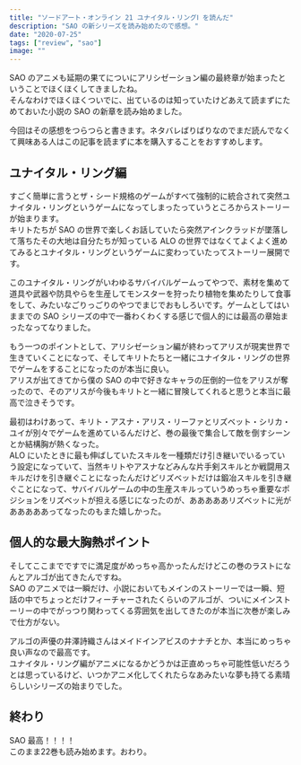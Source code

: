 ```yaml
---
title: "ソードアート・オンライン 21 ユナイタル・リングⅠ を読んだ"
description: "SAO の新シリーズを読み始めたので感想。"
date: "2020-07-25"
tags: ["review", "sao"]
image: ""
---
```


SAO のアニメも延期の果てについにアリシゼーション編の最終章が始まったということでほくほくしてきましたね。  
そんなわけでほくほくついでに、出ているのは知っていたけどあえて読まずにためておいた小説の SAO の新章を読み始めました。

今回はその感想をつらつらと書きます。ネタバレばりばりなのでまだ読んでなくて興味ある人はこの記事を読まずに本を購入することをおすすめします。

## ユナイタル・リング編

すごく簡単に言うとザ・シード規格のゲームがすべて強制的に統合されて突然ユナイタル・リングというゲームになってしまったっていうところからストーリーが始まります。  
キリトたちが SAO の世界で楽しくお話していたら突然アインクラッドが墜落して落ちたその大地は自分たちが知っている ALO の世界ではなくてよくよく進めてみるとユナイタル・リングというゲームに変わっていたってストーリー展開です。

このユナイタル・リングがいわゆるサバイバルゲームってやつで、素材を集めて道具や武器や防具やらを生産してモンスターを狩ったり植物を集めたりして食事をして、みたいなごりっごりのやつでまじでおもしろいです。ゲームとしてはいままでの SAO シリーズの中で一番わくわくする感じで個人的には最高の章始まったなってなりました。

もう一つのポイントとして、アリシゼーション編が終わってアリスが現実世界で生きていくことになって、そしてキリトたちと一緒にユナイタル・リングの世界でゲームをすることになったのが本当に良い。  
アリスが出てきてから僕の SAO の中で好きなキャラの圧倒的一位をアリスが奪ったので、そのアリスが今後もキリトと一緒に冒険してくれると思うと本当に最高で泣きそうです。

最初はわけあって、キリト・アスナ・アリス・リーファとリズベット・シリカ・ユイが別々でゲームを進めているんだけど、巻の最後で集合して敵を倒すシーンとか結構胸が熱くなった。  
ALO にいたときに最も伸ばしていたスキルを一種類だけ引き継いでいるっていう設定になっていて、当然キリトやアスナなどみんな片手剣スキルとか戦闘用スキルだけを引き継ぐことになったんだけどリズベットだけは鍛冶スキルを引き継ぐことになって、サバイバルゲームの中の生産スキルっていうめっちゃ重要なポジションをリズベットが担える感じになったのが、あああああリズベットに光があああああってなったのもまた嬉しかった。

## 個人的な最大胸熱ポイント

そしてここまでですでに満足度がめっちゃ高かったんだけどこの巻のラストになんとアルゴが出てきたんですね。  
SAO のアニメでは一瞬だけ、小説においてもメインのストーリーでは一瞬、短話の中でちょっとだけフィーチャーされたくらいのアルゴが、ついにメインストーリーの中でがっつり関わってくる雰囲気を出してきたのが本当に次巻が楽しみで仕方がない。

アルゴの声優の井澤詩織さんはメイドインアビスのナナチとか、本当にめっちゃ良い声なので最高です。  
ユナイタル・リング編がアニメになるかどうかは正直めっちゃ可能性低いだろうとは思っているけど、いつかアニメ化してくれたらなあみたいな夢も持てる素晴らしいシリーズの始まりでした。

## 終わり

SAO 最高！！！！  
このまま22巻も読み始めます。おわり。
